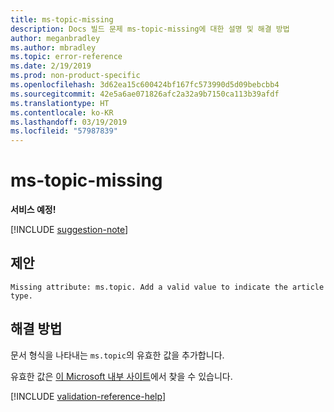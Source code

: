 ```yaml
---
title: ms-topic-missing
description: Docs 빌드 문제 ms-topic-missing에 대한 설명 및 해결 방법
author: meganbradley
ms.author: mbradley
ms.topic: error-reference
ms.date: 2/19/2019
ms.prod: non-product-specific
ms.openlocfilehash: 3d62ea15c600424bf167fc573990d5d09bebcbb4
ms.sourcegitcommit: 42e5a6ae071826afc2a32a9b7150ca113b39afdf
ms.translationtype: HT
ms.contentlocale: ko-KR
ms.lasthandoff: 03/19/2019
ms.locfileid: "57987839"
---
```

# <a name="ms-topic-missing"></a>ms-topic-missing

**서비스 예정!**

[!INCLUDE [suggestion-note](includes/suggestion-note.md)]

## <a name="suggestion"></a>제안

`Missing attribute: ms.topic. Add a valid value to indicate the article type.`

## <a name="resolution"></a>해결 방법

문서 형식을 나타내는 `ms.topic`의 유효한 값을 추가합니다.

유효한 값은 [이 Microsoft 내부 사이트](https://docsmetadatatool.azurewebsites.net/allowlists)에서 찾을 수 있습니다.

<!--make sure to add this file to your includes folder and verify the path-->
[!INCLUDE [validation-reference-help](includes/validation-reference-help.md)]